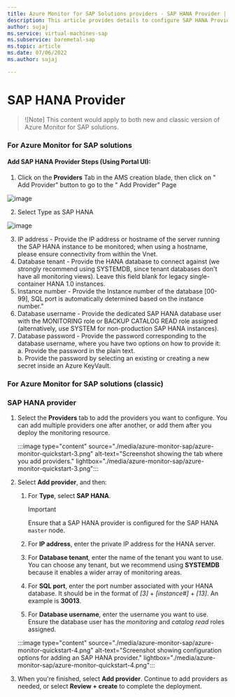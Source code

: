 ```yaml
---
title: Azure Monitor for SAP Solutions providers - SAP HANA Provider | Microsoft Docs
description: This article provides details to configure SAP HANA Provider for Azure monitor for SAP solutions.
author: sujaj
ms.service: virtual-machines-sap
ms.subservice: baremetal-sap
ms.topic: article
ms.date: 07/06/2022
ms.author: sujaj

---
```



# SAP HANA Provider

>![Note]
> This content would apply to both new and classic version of Azure Monitor for SAP solutions.

### For Azure Monitor for SAP solutions
#### Add SAP HANA Provider Steps (Using Portal UI):

1. Click on the **Providers** Tab in the AMS creation blade, then click on &quot; Add Provider&quot; button to go to the &quot; Add Provider&quot; Page

![image](https://user-images.githubusercontent.com/74435183/162337421-67c50f88-c5e8-4c5a-b9bc-ea0096b2827e.png)

2. Select Type as SAP HANA

![image](https://user-images.githubusercontent.com/98498799/171365559-80de91c9-601b-41e6-a91a-4ec9b28e0958.png)

3. IP address - Provide the IP address or hostname of the server running the SAP HANA instance to be monitored; when using a hostname, please ensure connectivity from within the Vnet.
4. Database tenant - Provide the HANA database to connect against (we strongly recommend using SYSTEMDB, since tenant databases don&#39;t have all monitoring views). Leave this field blank for legacy single-container HANA 1.0 instances.
5. Instance number - Provide the Instance number of the database [00-99], SQL port is automatically determined based on the instance number."
6. Database username - Provide the dedicated SAP HANA database user with the MONITORING role or BACKUP CATALOG READ role assigned (alternatively, use SYSTEM for non-production SAP HANA instances).
7. Database password - Provide the password corresponding to the database username, where you have two options on how to provide it:     
      a. Provide the password in the plain text.   
      b. Provide the password by selecting an existing or creating a new secret inside an Azure KeyVault.

### For Azure Monitor for SAP solutions (classic)

### SAP HANA provider 

1. Select the **Providers** tab to add the providers you want to configure. You can add multiple providers one after another, or add them after you deploy the monitoring resource. 

   :::image type="content" source="./media/azure-monitor-sap/azure-monitor-quickstart-3.png" alt-text="Screenshot showing the tab where you add providers." lightbox="./media/azure-monitor-sap/azure-monitor-quickstart-3.png":::

1. Select **Add provider**, and then:

   1. For **Type**, select **SAP HANA**. 

      > [!IMPORTANT]
      > Ensure that a SAP HANA provider is configured for the SAP HANA `master` node.

   1. For **IP address**, enter the private IP address for the HANA server.

   1. For **Database tenant**, enter the name of the tenant you want to use. You can choose any tenant, but we recommend using **SYSTEMDB** because it enables a wider array of monitoring areas. 

   1. For **SQL port**, enter the port number associated with your HANA database. It should be in the format of *[3]* + *[instance#]* + *[13]*. An example is **30013**. 

   1. For **Database username**, enter the username you want to use. Ensure the database user has the *monitoring* and *catalog read* roles assigned.

   :::image type="content" source="./media/azure-monitor-sap/azure-monitor-quickstart-4.png" alt-text="Screenshot showing configuration options for adding an SAP HANA provider." lightbox="./media/azure-monitor-sap/azure-monitor-quickstart-4.png":::

1. When you're finished, select **Add provider**. Continue to add providers as needed, or select **Review + create** to complete the deployment.